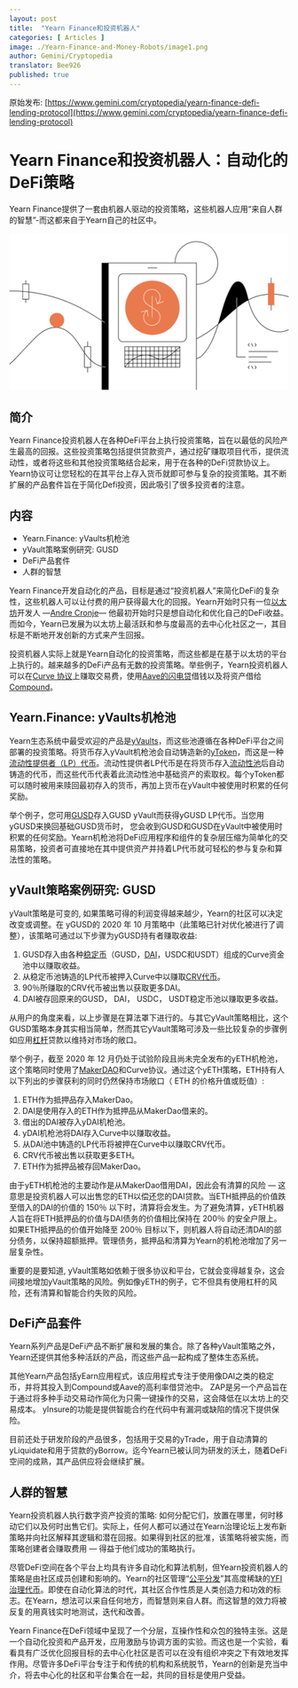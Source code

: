 ```yaml
---
layout: post
title:  "Yearn Finance和投资机器人"
categories: [ Articles ]
image: ./Yearn-Finance-and-Money-Robots/image1.png
author: Gemini/Cryptopedia
translator: Bee926
published: true
---
```


原始发布: [https://www.gemini.com/cryptopedia/yearn-finance-defi-lending-protocol](https://www.gemini.com/cryptopedia/yearn-finance-defi-lending-protocol)

# Yearn Finance和投资机器人：自动化的DeFi策略

Yearn Finance提供了一套由机器人驱动的投资策略，这些机器人应用“来自人群的智慧”-而这都来自于Yearn自己的社区中。

![alt_text](image1.png?w=1281&h=721)

## 简介

Yearn Finance投资机器人在各种DeFi平台上执行投资策略，旨在以最低的风险产生最高的回报。这些投资策略包括提供贷款资产，通过挖矿赚取项目代币，提供流动性，或者将这些和其他投资策略结合起来，用于在各种的DeFi贷款协议上。Yearn协议可让您轻松的在其平台上存入货币就即可参与复杂的投资策略。其不断扩展的产品套件旨在于简化Defi投资，因此吸引了很多投资者的注意。

## 内容

- Yearn.Finance: yVaults机枪池 
- yVault策略案例研究: GUSD
- DeFi产品套件
- 人群的智慧

Yearn Finance开发自动化的产品，目标是通过“投资机器人”来简化DeFi的复杂性，这些机器人可以让付费的用户获得最大化的回报。Yearn开始时只有一位[以太坊](https://www.gemini.com/cryptopedia/ethereum-smart-contracts-tokens-use-cases)开发人 —[Andre Cronje](https://www.gemini.com/cryptopedia/glossary#andre-cronje)— 他最初开始时只是想自动化和优化自己的DeFi收益。而如今，Yearn已发展为以太坊上最活跃和参与度最高的去中心化社区之一，其目标是不断地开发创新的方式来产生回报。

投资机器人实际上就是Yearn自动化的投资策略，而这些都是在基于以太坊的平台上执行的。越来越多的DeFi产品有无数的投资策略。举些例子，Yearn投资机器人可以在[Curve 协议](https://www.gemini.com/cryptopedia/curve-crypto-automated-market-maker)上赚取交易费，使用[Aave的闪电贷](https://www.gemini.com/cryptopedia/aave-flashloans)借钱以及将资产借给[Compound](https://www.gemini.com/cryptopedia/compound-finance-defi-crypto)。

## Yearn.Finance: yVaults机枪池

Yearn生态系统中最受欢迎的产品是[yVaults](https://www.gemini.com/cryptopedia/glossary#y-vaults)，而这些池遵循在各种DeFi平台之间部署的投资策略。将货币存入yVault机枪池会自动铸造新的[yToken](https://www.gemini.com/cryptopedia/glossary#y-tokens)，而这是一种[流动性提供者（LP）代币](https://www.gemini.com/cryptopedia/liquidity-provider-amm-tokens)。流动性提供者LP代币是在将货币存入[流动性池](https://www.gemini.com/cryptopedia/glossary#liquidity-pool)后自动铸造的代币，而这些代币代表着此流动性池中基础资产的索取权。每个yToken都可以随时被用来赎回最初存入的货币，再加上货币在yVault中被使用时积累的任何奖励。

举个例子，您可用[GUSD](https://www.gemini.com/cryptopedia/gusd-gemini-dollar-stablecoin-features)存入GUSD yVault而获得yGUSD LP代币。当您用yGUSD来换回基础GUSD货币时， 您会收到GUSD和GUSD在yVault中被使用时积累的任何奖励。Yearn机枪池将DeFi应用程序和组件的复杂层压缩为简单化的交易策略，投资者可直接地在其中提供资产并持着LP代币就可轻松的参与复杂和算法性的策略。

## yVault策略案例研究: GUSD

yVault策略是可变的, 如果策略可得的利润变得越来越少，Yearn的社区可以决定改变或调整。在 yGUSD的 2020 年 10 月策略中（此策略已针对优化被进行了调整），该策略可通过以下步骤为yGUSD持有者赚取收益:

1. GUSD存入由各种[稳定币](https://www.gemini.com/cryptopedia/what-are-stablecoins-how-do-they-work)（GUSD，[DAI](https://www.gemini.com/cryptopedia/dai-stablecoin-what-is-dai-token)，USDC和USDT）组成的Curve资金池中以赚取收益。
2. 从稳定币池铸造的LP代币被押入Curve中以赚取[CRV代币](https://www.gemini.com/cryptopedia/glossary#crv-token)。
3. 90％所赚取的CRV代币被出售以获取更多DAI。
4. DAI被存回原来的GUSD， DAI， USDC， USDT稳定币池以赚取更多收益。

从用户的角度来看，以上步骤是在算法罩下进行的。与其它yVault策略相比，这个GUSD策略本身其实相当简单，然而其它yVault策略可涉及一些比较复杂的步骤例如应用[杠杆](https://www.gemini.com/cryptopedia/glossary#leverage)贷款以维持对市场的敞口。

举个例子，截至 2020 年 12 月仍处于试验阶段且尚未完全发布的yETH机枪池，这个策略同时使用了[MakerDAO](https://www.gemini.com/cryptopedia/makerdao-defi-mkr-dai-coins)和Curve协议。通过这个yETH策略，ETH持有人以下列出的步骤获利的同时仍然保持市场敞口（ ETH 的价格升值或贬值）:

1. ETH作为抵押品存入MakerDao。
2. DAI是使用存入的ETH作为抵押品从MakerDao借来的。
3. 借出的DAI被存入yDAI机枪池。
4. yDAI机枪池将DAI存入Curve中以赚取收益。
5. 从DAI池中铸造的LP代币将被押在Curve中以赚取CRV代币。
6. CRV代币被出售以获取更多ETH。
7. ETH作为抵押品被存回MakerDao。

由于yETH机枪池的主要动作是从MakerDao借用DAI，因此会有清算的风险 — 这意思是投资机器人可以出售您的ETH以偿还您的DAI贷款。当ETH抵押品的价值跌至借入的DAI的价值的 150％ 以下时，清算将会发生。为了避免清算，yETH机器人旨在将ETH抵押品的价值与DAI债务的价值相比保持在 200％ 的安全户限上。如果ETH抵押品的价值开始降至 200％ 目标以下，则机器人将自动还清DAI的部分债务，以保持超额抵押。管理债务，抵押品和清算为Yearn的机枪池增加了另一层复杂性。

重要的是要知道, yVault策略如依赖于很多协议和平台，它就会变得越复杂，这会间接地增加yVault策略的风险。例如像yETH的例子，它不但具有使用杠杆的风险，还有清算和智能合约失败的风险。

## DeFi产品套件

Yearn系列产品是DeFi产品不断扩展和发展的集合。除了各种yVault策略之外，Yearn还提供其他多种活跃的产品，而这些产品一起构成了整体生态系统。

其他Yearn产品包括yEarn应用程式，该应用程式专注于使用像DAI之类的稳定币，并将其投入到Compound或Aave的高利率借贷池中。 ZAP是另一个产品旨在于通过将多种手动交易动作简化为只需一键操作的交易，这会降低在以太坊上的交易成本。 yInsure的功能是提供智能合约在代码中有漏洞或缺陷的情况下提供保险。

目前还处于研发阶段的产品很多，包括用于交易的yTrade，用于自动清算的yLiquidate和用于贷款的yBorrow。迄今Yearn已被认同为研发的沃土，随着DeFi空间的成熟，其产品供应将会继续扩展。

## 人群的智慧

Yearn投资机器人执行数字资产投资的策略: 如何分配它们，放置在哪里，何时移动它们以及何时出售它们。实际上，任何人都可以通过在Yearn治理论坛上发布新策略并向社区解释其逻辑和潜在回报。如果得到社区的批准，该策略将被实施，而策略创建者会赚取费用 — 得益于他们成功的策略执行。

尽管DeFi空间在各个平台上均具有许多自动化和算法机制，但Yearn投资机器人的策略是由社区成员创建和影响的。Yearn的社区管理“[公平分发](https://www.gemini.com/cryptopedia/what-is-yearn-finance-yfi-coin-yearnfinance)”其高度稀缺的[YFI治理代币](https://www.gemini.com/cryptopedia/glossary#yfi-token)。即使在自动化算法的时代，其社区合作性质是人类创造力和功效的标志。在Yearn，想法可以来自任何地方，而智慧则来自人群。而这智慧的效力将被反复的用真钱实时地测试，迭代和改善。

Yearn Finance在DeFi领域中呈现了一个分层，互操作性和众包的独特主张。这是一个自动化投资和产品开发，应用激励与协调方面的实验。而这也是一个实验，看看具有广泛优化回报目标的去中心化社区是否可以在没有组织冲突之下有效地发挥作用。尽管许多DeFi平台专注于和传统的机构和系统脱节，Yearn的创新是充当中介，将去中心化的社区和平台集合在一起，共同的目标是使用户受益。
